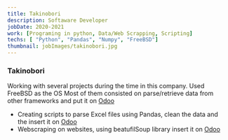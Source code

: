```yaml
---
title: Takinobori
description: Softaware Developer
jobDate: 2020-2021
work: [Programing in python, Data/Web Scrapping, Scripting]
techs: [ "Python", "Pandas", "Numpy", "FreeBSD"]
thumbnail: jobImages/takinobori.jpg
---
```



### Takinobori

Working with several projects during the time in this company. Used FreeBSD as the OS
Most of them consisted on parse/retrieve data from other frameworks and put it on [Odoo](<https://en.wikipedia.org/wiki/Odoo>)

- Creating scripts to parse Excel files using Pandas, clean the data and the insert it on [Odoo](<https://en.wikipedia.org/wiki/Odoo>)
- Webscraping on websites, using beatufilSoup library insert it on [Odoo](<https://en.wikipedia.org/wiki/Odoo>)
  